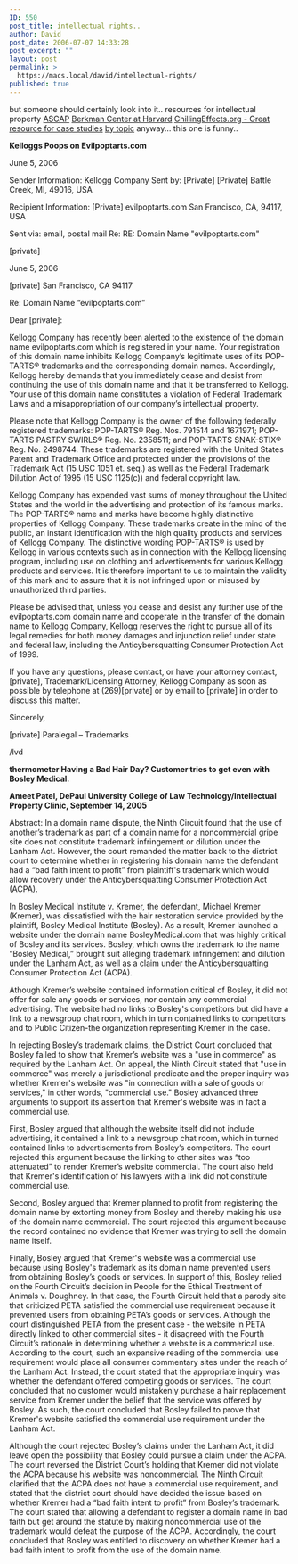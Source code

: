 ```yaml
---
ID: 550
post_title: intellectual rights..
author: David
post_date: 2006-07-07 14:33:28
post_excerpt: ""
layout: post
permalink: >
  https://macs.local/david/intellectual-rights/
published: true
---
```

but someone should certainly look into it..
resources for intellectual property
<a href="http://www.ascap.com/index.html">ASCAP</a>
<a href="http://cyber.law.harvard.edu/home/">Berkman Center at Harvard</a>
<a href="http://www.chillingeffects.org/">ChillingEffects.org - Great resource for case studies</a>
<a href="http://www.chillingeffects.org/topics.cgi">by topic</a>
anyway... this one is funny..

<strong>Kelloggs Poops on Evilpoptarts.com</strong>


June 5, 2006


Sender Information:
Kellogg Company
Sent by: [Private]
[Private]
Battle Creek, MI, 49016, USA

Recipient Information:
[Private]
evilpoptarts.com
San Francisco, CA, 94117, USA

Sent via: email, postal mail
Re: RE: Domain Name "evilpoptarts.com"

[private]

June 5, 2006

[private]
San Francisco, CA 94117

Re: Domain Name “evilpoptarts.com”

Dear [private]:

Kellogg Company has recently been alerted to the existence of the domain name evilpoptarts.com which is registered in your name. Your registration of this domain name inhibits Kellogg Company’s legitimate uses of its POP-TARTS® trademarks and the corresponding domain names. Accordingly, Kellogg hereby demands that you immediately cease and desist from continuing the use of this domain name and that it be transferred to Kellogg. Your use of this domain name constitutes a violation of Federal Trademark Laws and a misappropriation of our company’s intellectual property.

Please note that Kellogg Company is the owner of the following federally registered trademarks: POP-TARTS® Reg. Nos. 791514 and 1671971; POP-TARTS PASTRY SWIRLS® Reg. No. 2358511; and POP-TARTS SNAK-STIX® Reg. No. 2498744. These trademarks are registered with the United States Patent and Trademark Office and protected under the provisions of the Trademark Act (15 USC 1051 et. seq.) as well as the Federal Trademark Dilution Act of 1995 (15 USC 1125(c)) and federal copyright law.

Kellogg Company has expended vast sums of money throughout the United States and the world in the advertising and protection of its famous marks. The POP-TARTS® name and marks have become highly distinctive properties of Kellogg Company. These trademarks create in the mind of the public, an instant identification with the high quality products and services of Kellogg Company. The distinctive wording POP-TARTS® is used by Kellogg in various contexts such as in connection with the Kellogg licensing program, including use on clothing and advertisements for various Kellogg products and services. It is therefore important to us to maintain the validity of this mark and to assure that it is not infringed upon or misused by unauthorized third parties.

Please be advised that, unless you cease and desist any further use of the evilpoptarts.com domain name and cooperate in the transfer of the domain name to Kellogg Company, Kellogg reserves the right to pursue all of its legal remedies for both money damages and injunction relief under state and federal law, including the Anticybersquatting Consumer Protection Act of 1999.

If you have any questions, please contact, or have your attorney contact, [private], Trademark/Licensing Attorney, Kellogg Company as soon as possible by telephone at (269)[private] or by email to [private] in order to discuss this matter.

Sincerely,

[private]
Paralegal – Trademarks

/lvd


<strong>thermometer
Having a Bad Hair Day? Customer tries to get even with Bosley Medical.

Ameet Patel, DePaul University College of Law Technology/Intellectual Property Clinic, September 14, 2005</strong>

Abstract: In a domain name dispute, the Ninth Circuit found that the use of another’s trademark as part of a domain name for a noncommercial gripe site does not constitute trademark infringement or dilution under the Lanham Act. However, the court remanded the matter back to the district court to determine whether in registering his domain name the defendant had a “bad faith intent to profit” from plaintiff's trademark which would allow recovery under the Anticybersquatting Consumer Protection Act (ACPA).

In Bosley Medical Institute v. Kremer, the defendant, Michael Kremer (Kremer), was dissatisfied with the hair restoration service provided by the plaintiff, Bosley Medical Institute (Bosley). As a result, Kremer launched a website under the domain name BosleyMedical.com that was highly critical of Bosley and its services. Bosley, which owns the trademark to the name “Bosley Medical,” brought suit alleging trademark infringement and dilution under the Lanham Act, as well as a claim under the Anticybersquatting Consumer Protection Act (ACPA).

Athough Kremer’s website contained information critical of Bosley, it did not offer for sale any goods or services, nor contain any commercial advertising. The website had no links to Bosley's competitors but did have a link to a newsgroup chat room, which in turn contained links to competitors and to Public Citizen-the organization representing Kremer in the case.

In rejecting Bosley’s trademark claims, the District Court concluded that Bosley failed to show that Kremer’s website was a "use in commerce" as required by the Lanham Act. On appeal, the Ninth Circuit stated that "use in commerce" was merely a jurisdictional predicate and the proper inquiry was whether Kremer's website was "in connection with a sale of goods or services," in other words, "commercial use." Bosley advanced three arguments to support its assertion that Kremer's website was in fact a commercial use.

First, Bosley argued that although the website itself did not include advertising, it contained a link to a newsgroup chat room, which in turned contained links to advertisements from Bosley’s competitors. The court rejected this argument because the linking to other sites was “too attenuated” to render Kremer’s website commercial. The court also held that Kremer's identification of his lawyers with a link did not constitute commercial use.

Second, Bosley argued that Kremer planned to profit from registering the domain name by extorting money from Bosley and thereby making his use of the domain name commercial. The court rejected this argument because the record contained no evidence that Kremer was trying to sell the domain name itself.

Finally, Bosley argued that Kremer's website was a commercial use because using Bosley's trademark as its domain name prevented users from obtaining Bosley’s goods or services. In support of this, Bosley relied on the Fourth Circuit’s decision in People for the Ethical Treatment of Animals v. Doughney. In that case, the Fourth Circuit held that a parody site that criticized PETA satisfied the commercial use requirement because it prevented users from obtaining PETA’s goods or services. Although the court distinguished PETA from the present case - the website in PETA directly linked to other commercial sites - it disagreed with the Fourth Circuit’s rationale in determining whether a website is a commerical use. According to the court, such an expansive reading of the commercial use requirement would place all consumer commentary sites under the reach of the Lanham Act. Instead, the court stated that the appropriate inquiry was whether the defendant offered competing goods or services. The court concluded that no customer would mistakenly purchase a hair replacement service from Kremer under the belief that the service was offered by Bosley. As such, the court concluded that Bosley failed to prove that Kremer's website satisfied the commercial use requirement under the Lanham Act.

Although the court rejected Bosley’s claims under the Lanham Act, it did leave open the possibility that Bosley could pursue a claim under the ACPA. The court reversed the District Court’s holding that Kremer did not violate the ACPA because his website was noncommercial. The Ninth Circuit clarified that the ACPA does not have a commercial use requirement, and stated that the district court should have decided the issue based on whether Kremer had a “bad faith intent to profit” from Bosley’s trademark. The court stated that allowing a defendant to register a domain name in bad faith but get around the statute by making noncommercial use of the trademark would defeat the purpose of the ACPA. Accordingly, the court concluded that Bosley was entitled to discovery on whether Kremer had a bad faith intent to profit from the use of the domain name.